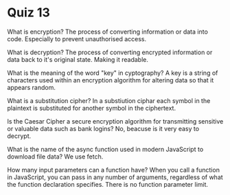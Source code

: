 # Quiz 13

What is encryption?
The process of converting information or data into code. Especially to prevent unauthorised access.

What is decryption?
The process of converting encrypted information or data back to it's original state. Making it readable.

What is the meaning of the word "key" in cyptography?
A key is a string of characters used within an encryption algorithm for altering data so that it appears random.

What is a substitution cipher?
In a substiution ciphar each symbol in the plaintext is substituted for another symbol in the ciphertext.

Is the Caesar Cipher a secure encryption algorithm for transmitting sensitive or valuable data such as bank logins?
No, beacuse is it very easy to decrypt.

What is the name of the async function used in modern JavaScript to download file data?
We use fetch.

How many input parameters can a function have?
When you call a function in JavaScript, you can pass in any number of arguments, regardless of what the function declaration specifies. There is no function parameter limit.
